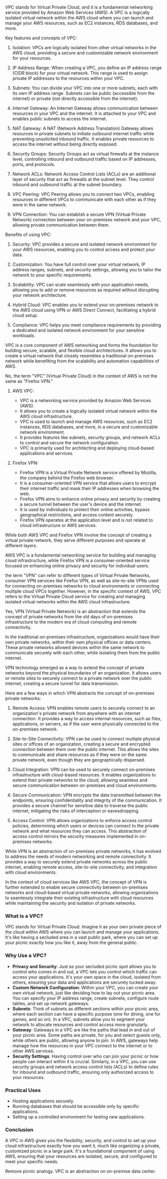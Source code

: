 VPC stands for Virtual Private Cloud, and it is a fundamental networking service provided by Amazon Web Services (AWS). A VPC is a logically isolated virtual network within the AWS cloud where you can launch and manage your AWS resources, such as EC2 instances, RDS databases, and more.

Key features and concepts of VPC:

1. Isolation: VPCs are logically isolated from other virtual networks in the AWS cloud, providing a secure and customizable network environment for your resources.

2. IP Address Range: When creating a VPC, you define an IP address range (CIDR block) for your virtual network. This range is used to assign private IP addresses to the resources within your VPC.

3. Subnets: You can divide your VPC into one or more subnets, each with its own IP address range. Subnets can be public (accessible from the internet) or private (not directly accessible from the internet).

4. Internet Gateway: An Internet Gateway allows communication between resources in your VPC and the internet. It is attached to your VPC and enables public subnets to access the internet.

5. NAT Gateway: A NAT (Network Address Translation) Gateway allows resources in private subnets to initiate outbound internet traffic while preventing unsolicited inbound traffic. It enables private resources to access the internet without being directly exposed.

6. Security Groups: Security Groups act as virtual firewalls at the instance level, controlling inbound and outbound traffic based on IP addresses, ports, and protocols.

7. Network ACLs: Network Access Control Lists (ACLs) are an additional layer of security that act as firewalls at the subnet level. They control inbound and outbound traffic at the subnet boundary.

8. VPC Peering: VPC Peering allows you to connect two VPCs, enabling resources in different VPCs to communicate with each other as if they were in the same network.

9. VPN Connection: You can establish a secure VPN (Virtual Private Network) connection between your on-premises network and your VPC, allowing private communication between them.

Benefits of using VPC:

1. Security: VPC provides a secure and isolated network environment for your AWS resources, enabling you to control access and protect your data.

2. Customization: You have full control over your virtual network,  IP address ranges, subnets, and security settings, allowing you to tailor the network to your specific requirements.

3. Scalability: VPC can scale seamlessly with your application needs, allowing you to add or remove resources as required without disrupting your network architecture.

4. Hybrid Cloud: VPC enables you to extend your on-premises network to the AWS cloud using VPN or AWS Direct Connect, facilitating a hybrid cloud setup.

5. Compliance: VPC helps you meet compliance requirements by providing a dedicated and isolated network environment for your sensitive workloads.

VPC is a core component of AWS networking and forms the foundation for building secure, scalable, and flexible cloud architectures. It allows you to create a virtual network that closely resembles a traditional on-premises network while benefiting from the scalability and automation capabilities of AWS.

No, the term "VPC" (Virtual Private Cloud) in the context of AWS is not the same as "Firefox VPN."

1. AWS VPC:

   - VPC is a networking service provided by Amazon Web Services (AWS).
   - It allows you to create a logically isolated virtual network within the AWS cloud infrastructure.
   - VPC is used to launch and manage AWS resources, such as EC2 instances, RDS databases, and more, in a secure and customizable network environment.
   - It provides features like subnets, security groups, and network ACLs to control and secure the network configuration.
   - VPC is primarily used for architecting and deploying cloud-based applications and services.

2. Firefox VPN:
   - Firefox VPN is a Virtual Private Network service offered by Mozilla, the company behind the Firefox web browser.
   - It is a consumer-oriented VPN service that allows users to encrypt their internet traffic and mask their IP addresses when browsing the web.
   - Firefox VPN aims to enhance online privacy and security by creating a secure tunnel between the user's device and the internet.
   - It is  used by individuals to protect their online activities, bypass geographical restrictions, and access content securely.
   - Firefox VPN operates at the application level and is not related to cloud infrastructure or AWS services.

While both AWS VPC and Firefox VPN involve the concept of creating a virtual private network, they serve different purposes and operate at different layers.

AWS VPC is a fundamental networking service for building and managing cloud infrastructure, while Firefox VPN is a consumer-oriented service focused on enhancing online privacy and security for individual users.

 the term "VPN" can refer to different types of Virtual Private Networks,  consumer VPN services like Firefox VPN, as well as site-to-site VPNs used for connecting on-premises networks to cloud environments or connecting multiple cloud VPCs together. However, in the specific context of AWS, VPC refers to the Virtual Private Cloud service for creating and managing isolated virtual networks within the AWS cloud infrastructure.

Yes, VPN (Virtual Private Network) is an abstraction that extends the concept of private networks from the old days of on-premises infrastructure to the modern era of cloud computing and remote connectivity.

In the traditional on-premises infrastructure, organizations would have their own private networks,  within their own physical offices or data centers. These private networks allowed devices within the same network to communicate securely with each other, while isolating them from the public internet.

VPN technology emerged as a way to extend the concept of private networks beyond the physical boundaries of an organization. It allows users or remote sites to securely connect to a private network over the public internet, creating a secure tunnel for data transmission.

Here are a few ways in which VPN abstracts the concept of on-premises private networks:

1. Remote Access: VPN enables remote users to securely connect to an organization's private network from anywhere with an internet connection. It provides a way to access internal resources, such as files, applications, or servers, as if the user were physically connected to the on-premises network.

2. Site-to-Site Connectivity: VPN can be used to connect multiple physical sites or offices of an organization, creating a secure and encrypted connection between them over the public internet. This allows the sites to communicate and share resources as if they were on the same private network, even though they are geographically dispersed.

3. Cloud Integration: VPN can be used to securely connect on-premises infrastructure with cloud-based resources. It enables organizations to extend their private networks to the cloud, allowing seamless and secure communication between on-premises and cloud environments.

4. Secure Communication: VPN encrypts the data transmitted between the endpoints, ensuring confidentiality and integrity of the communication. It provides a secure channel for sensitive data to traverse the public internet, mitigating the risks of interception or eavesdropping.

5. Access Control: VPN allows organizations to enforce access control policies, determining which users or devices can connect to the private network and what resources they can access. This abstraction of access control mirrors the security measures  implemented in on-premises networks.

While VPN is an abstraction of on-premises private networks, it has evolved to address the needs of modern networking and remote connectivity. It provides a way to securely extend private networks across the public internet, enabling remote access, site-to-site connectivity, and integration with cloud environments.

In the context of cloud services like AWS VPC, the concept of VPN is further extended to enable secure connectivity between on-premises networks and cloud-based virtual private networks, allowing organizations to seamlessly integrate their existing infrastructure with cloud resources while maintaining the security and isolation of private networks.

### What is a VPC?

VPC stands for Virtual Private Cloud. Imagine it as your own private piece of the cloud within AWS where you can launch and manage your applications. It's like having a secluded area in a vast public park, where you can set up your picnic exactly how you like it, away from the general public.

### Why Use a VPC?

- **Privacy and Security**: Just as your secluded picnic spot allows you to control who comes in and out, a VPC lets you control which traffic can access your applications. It's your own space in the cloud, isolated from others, ensuring your data and applications are securely tucked away.
- **Custom Network Configuration**: Within your VPC, you can create your own virtual network, just like deciding how to lay out your picnic area. You can specify your IP address range, create subnets, configure route tables, and set up network gateways.
- **Subnets**: Think of subnets as different sections within your picnic area, where each section can have a specific purpose (one for dining, one for games, and so on). In a VPC, subnets allow you to segment your network to allocate resources and control access more granularly.
- **Gateway**: Gateways in a VPC are like the paths that lead in and out of your picnic area. Some paths are private, for you and select guests only, while others are public, allowing anyone to join. In AWS, gateways help manage how the resources in your VPC connect to the internet or to other AWS services.
- **Security Settings**: Having control over who can join your picnic or how people can interact within it is crucial. Similarly, in a VPC, you can use security groups and network access control lists (ACLs) to define rules for inbound and outbound traffic, ensuring only authorized access to your resources.

### Practical Uses

- Hosting applications securely.
- Running databases that should be accessible only by specific applications.
- Setting up a controlled environment for testing new applications.

### Conclusion

A VPC in AWS gives you the flexibility, security, and control to set up your cloud infrastructure exactly how you want it, much like organizing a private, customized picnic in a large park. It's a foundational component of using AWS, ensuring that your resources are isolated, secure, and configured to meet your specific needs.

Remove picnic analogy. VPC is an abstraction on on-premise data center.
